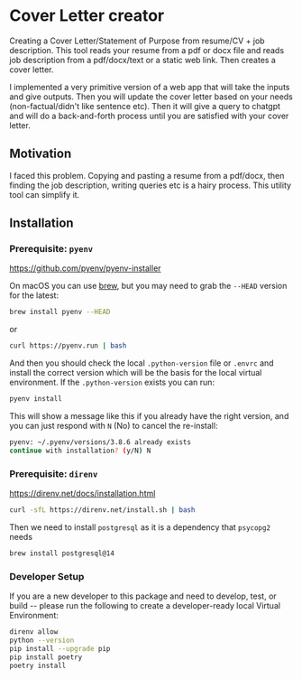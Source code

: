 # Cover Letter creator

Creating a Cover Letter/Statement of Purpose from resume/CV + job description. This tool reads your resume from a pdf or docx file and reads job description from a pdf/docx/text or a static web link. Then creates a cover letter. 

I implemented a very primitive version of a web app that will take the inputs and give outputs. Then you will update the cover letter based on your needs (non-factual/didn't like sentence etc). Then it will give a query to chatgpt and will do a back-and-forth process until you are satisfied with your cover letter. 


## Motivation

I faced this problem. Copying and pasting a resume from a pdf/docx, then finding the job description, writing queries etc is a hairy process. This utility tool can simplify it. 

## Installation

### Prerequisite: `pyenv`

https://github.com/pyenv/pyenv-installer

On macOS you can use [brew](https://brew.sh), but you may need to grab the `--HEAD` version for the latest:

```bash
brew install pyenv --HEAD
```

or

```bash
curl https://pyenv.run | bash
```

And then you should check the local `.python-version` file or `.envrc` and install the correct version which will be the basis for the local virtual environment. If the `.python-version` exists you can run:

```bash
pyenv install
```

This will show a message like this if you already have the right version, and you can just respond with `N` (No) to cancel the re-install:

```bash
pyenv: ~/.pyenv/versions/3.8.6 already exists
continue with installation? (y/N) N
```

### Prerequisite: `direnv`

https://direnv.net/docs/installation.html

```bash
curl -sfL https://direnv.net/install.sh | bash
```

Then we need to install `postgresql` as it is a dependency that `psycopg2` needs

```bash
brew install postgresql@14
```

### Developer Setup

If you are a new developer to this package and need to develop, test, or build -- please run the following to create a developer-ready local Virtual Environment:

```bash
direnv allow
python --version
pip install --upgrade pip
pip install poetry
poetry install
```

